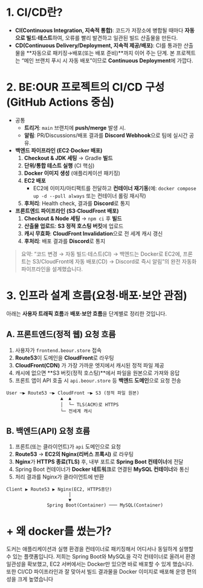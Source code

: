 # **1. CI/CD란?**

- **CI(Continuous Integration, 지속적 통합)**: 코드가 저장소에 병합될 때마다 **자동으로 빌드·테스트**하여, 오류를 빨리 발견하고 일관된 빌드 산출물을 만든다.
- **CD(Continuous Delivery/Deployment, 지속적 제공/배포)**: CI를 통과한 산출물을 **자동으로 패키징→배포(또는 배포 준비)**까지 이어 주는 단계. 본 프로젝트는 “메인 브랜치 푸시 시 자동 배포”이므로 **Continuous Deployment**에 가깝다.

# **2. BE:OUR 프로젝트의 CI/CD 구성 (GitHub Actions 중심)**

- 공통
    - **트리거**: `main` 브랜치에 **push/merge** 발생 시.
    - **알림**: PR/Discussions/배포 결과를 **Discord Webhook**으로 팀에 실시간 공유.
- **백엔드 파이프라인 (EC2·Docker 배포)**
    1. **Checkout & JDK 세팅** → Gradle **빌드**
    2. **단위/통합 테스트 실행** (CI 핵심)
    3. **Docker 이미지 생성** (애플리케이션 패키징)
    4. **EC2 배포**
        - EC2에 이미지/아티팩트를 전달하고 **컨테이너 재기동**(예: `docker compose up -d --pull always` 또는 컨테이너 롤링 재시작)
    5. **후처리**: Health check, 결과를 **Discord**로 통지
- **프론트엔드 파이프라인 (S3·CloudFront 배포)**
    1. **Checkout & Node 세팅** → `npm ci` 후 **빌드**
    2. **산출물 업로드**: **S3 정적 호스팅 버킷**에 업로드
    3. **캐시 무효화**: **CloudFront Invalidation**으로 전 세계 캐시 갱신
    4. **후처리**: 배포 결과를 **Discord**로 통지

> 요약: “코드 변경 → 자동 빌드·테스트(CI) → 백엔드는 Docker로 EC2에, 프론트는 S3/CloudFront에 자동 배포(CD) → Discord로 즉시 알림”의 완전 자동화 파이프라인을 설계했습니다.



# 3. 인프라 설계 흐름(요청·배포·보안 관점)

아래는 **사용자 트래픽 흐름**과 **배포·보안 흐름**을 단계별로 정리한 것입니다.

## A. 프론트엔드(정적 웹) 요청 흐름

1. 사용자가 `frontend.beour.store` 접속
2. **Route53**이 도메인을 **CloudFront**로 라우팅
3. **CloudFront(CDN)** 가 가장 가까운 엣지에서 캐시된 정적 파일 제공
4. 캐시에 없으면 **S3 버킷(정적 호스팅)**에서 파일을 원본으로 가져와 응답
5. 프론트 앱이 API 호출 시 `api.beour.store` 등 **백엔드 도메인**으로 요청 전송

```
User ─▶ Route53 ─▶ CloudFront ─▶ S3 (정적 파일 원본)
                    ▲  ▲
                    │  └─ TLS(ACM)로 HTTPS
                    └─ 전세계 캐시

```

## B. 백엔드(API) 요청 흐름

1. 프론트(또는 클라이언트)가 `api` 도메인으로 요청
2. **Route53** → **EC2의 Nginx(리버스 프록시)** 로 라우팅
3. **Nginx**가 **HTTPS 종료(TLS)** 후, 내부 포트로 **Spring Boot 컨테이너**에 전달
4. Spring Boot 컨테이너가 **Docker 네트워크**로 연결된 **MySQL 컨테이너**와 통신
5. 처리 결과를 Nginx가 클라이언트에 반환

```
Client ▶ Route53 ▶ Nginx(EC2, HTTPS종단)
                       │
                       ▼
               Spring Boot(Container) ─── MySQL(Container)

```



# + 왜 docker를 썼는가?
 도커는 애플리케이션과 실행 환경을 컨테이너로 패키징해서 어디서나 동일하게 실행할 수 있는 플랫폼입니다.
저희는 Spring Boot와 MySQL을 각각 컨테이너로 올려서 환경 일관성을 확보했고, EC2 서버에서는 Docker만 있으면 바로 배포할 수 있게 했습니다. 또한 CI/CD 파이프라인과 잘 맞아서 빌드 결과물을 Docker 이미지로 배포해 운영 편의성을 크게 높였습니다




